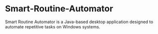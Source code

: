 # Smart-Routine-Automator
Smart Routine Automator is a Java-based desktop application designed to automate repetitive tasks on Windows systems. 
